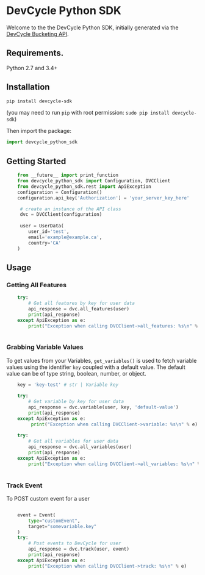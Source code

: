 # DevCycle Python SDK

Welcome to the the DevCycle Python SDK, initially generated via the [DevCycle Bucketing API](https://docs.devcycle.com/bucketing-api/#tag/devcycle).

## Requirements.

Python 2.7 and 3.4+

## Installation

```sh
pip install devcycle-sdk
```
(you may need to run `pip` with root permission: `sudo pip install devcycle-sdk`)

Then import the package:
```python
import devcycle_python_sdk 
```

## Getting Started

```python
    from __future__ import print_function
    from devcycle_python_sdk import Configuration, DVCClient
    from devcycle_python_sdk.rest import ApiException
    configuration = Configuration()
    configuration.api_key['Authorization'] = 'your_server_key_here'

     # create an instance of the API class
     dvc = DVCClient(configuration)
    
     user = UserData(
        user_id='test',
        email='example@example.ca',
        country='CA'
    )
```

## Usage

### Getting All Features
```python
    try:
        # Get all features by key for user data
        api_response = dvc.all_features(user)
        print(api_response)
    except ApiException as e:
        print("Exception when calling DVCClient->all_features: %s\n" % e)
    
```

### Grabbing Variable Values
To get values from your Variables, `get_variables()` is used to fetch variable values using the identifier `key` coupled with a default value. The default value can be of type string, boolean, number, or object.
```python
    key = 'key-test' # str | Variable key
    
    try:
        # Get variable by key for user data
        api_response = dvc.variable(user, key, 'default-value')
        print(api_response)
    except ApiException as e:
         print("Exception when calling DVCClient->variable: %s\n" % e)
    
    try:
        # Get all variables for user data
        api_response = dvc.all_variables(user)
        print(api_response)
    except ApiException as e:
        print("Exception when calling DVCClient->all_variables: %s\n" % e)
    
```

### Track Event
To POST custom event for a user
```python

    event = Event(
        type="customEvent",
        target="somevariable.key"
    )
    try:
        # Post events to DevCycle for user
        api_response = dvc.track(user, event)
        print(api_response)
    except ApiException as e:
        print("Exception when calling DVCClient->track: %s\n" % e)
```
